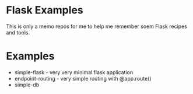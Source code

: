 Flask Examples
==============

This is only a memo repos for me to help me remember soem Flask recipes and
tools.

Examples
========

   * simple-flask - very very minimal flask application
   * endpoint-routing - very simple routing with @app.route()
   * simple-db
